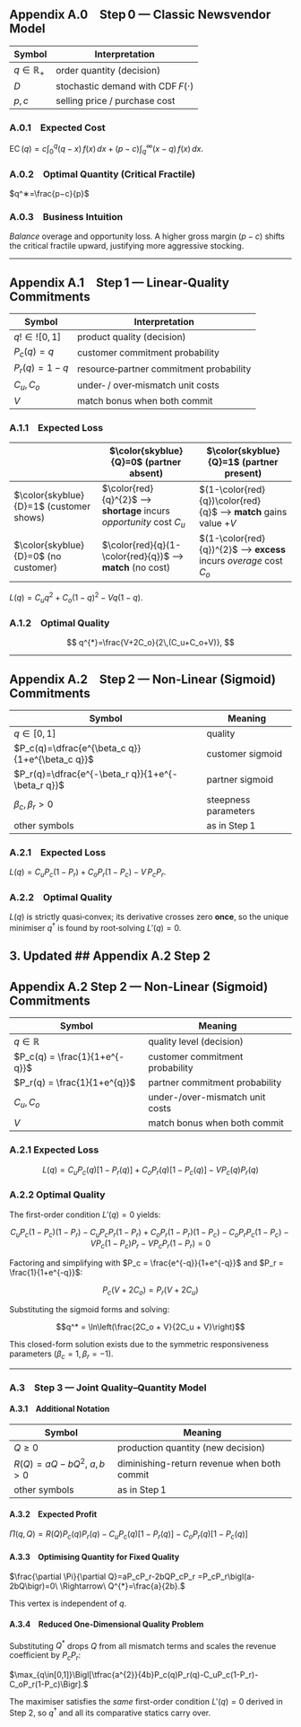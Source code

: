 ## Appendix A.0 Step 0 — Classic Newsvendor Model

| Symbol              | Interpretation                        |
| ------------------- | ------------------------------------- |
| $q\in\mathbb R_{+}$ | order quantity (decision)             |
| $D$                 | stochastic demand with CDF $F(\cdot)$ |
| $p,c$               | selling price / purchase cost         |

### A.0.1 Expected Cost

$\operatorname{EC}(q)=c\int_{0}^{q}(q-x)\,f(x)\,dx \;+\;(p-c)\int_{q}^{\infty}(x-q)\,f(x)\,dx .$

### A.0.2 Optimal Quantity (Critical Fractile)

$q^∗=\frac{p−c}{p}$

### A.0.3 Business Intuition

_Balance_ overage and opportunity loss. A higher gross margin $(p-c)$ shifts the critical fractile upward, justifying more aggressive stocking.

---

## Appendix A.1 Step 1 — Linear‑Quality Commitments

|Symbol|Interpretation|
|---|---|
|$q!\in![0,1]$|product quality (decision)|
|$P_c(q)=q$|customer commitment probability|
|$P_r(q)=1-q$|resource‑partner commitment probability|
|$C_u,C_o$|under‑ / over‑mismatch unit costs|
|$V$|match bonus when both commit|

### A.1.1 Expected Loss

|                                         | $\color{skyblue}{Q}=0$ (partner absent)                                  | $\color{skyblue}{Q}=1$ (partner present)                               |
| --------------------------------------- | ------------------------------------------------------------------------ | ---------------------------------------------------------------------- |
| $\color{skyblue}{D}=1$ (customer shows) | $\color{red}{q}^{2}$&nbsp;⟶ **shortage** incurs *opportunity* cost $C_u$ | $(1-\color{red}{q})\color{red}{q}$&nbsp;⟶ **match** gains value $+V$   |
| $\color{skyblue}{D}=0$ (no customer)    | $\color{red}{q}(1-\color{red}{q})$&nbsp;⟶ **match** (no cost)            | $(1-\color{red}{q})^{2}$&nbsp;⟶ **excess** incurs *overage* cost $C_o$ |


$L(q)=C_uq^{2}+C_o(1-q)^{2}-Vq(1-q).$

### A.1.2 Optimal Quality

$$
q^{*}=\frac{V+2C_o}{2\,(C_u+C_o+V)},
$$


---

## Appendix A.2 Step 2 — Non‑Linear (Sigmoid) Commitments

| Symbol                                            | Meaning              |
| ------------------------------------------------- | -------------------- |
| $q\in[0,1]$                                       | quality              |
| $P_c(q)=\dfrac{e^{\beta_c q}}{1+e^{\beta_c q}}$   | customer sigmoid     |
| $P_r(q)=\dfrac{e^{-\beta_r q}}{1+e^{-\beta_r q}}$ | partner sigmoid      |
| $\beta_c,\beta_r >0$                              | steepness parameters |
| other symbols                                     | as in Step 1         |

### A.2.1 Expected Loss

$L(q)=C_uP_c(1-P_r)+C_oP_r(1-P_c)-V\,P_cP_r.$

### A.2.2 Optimal Quality

$L(q)$ is strictly quasi‑convex; its derivative crosses zero **once**, so the unique minimiser $q^{\dagger}$ is found by root‑solving $L'(q)=0$.

## 3. Updated ## Appendix A.2 Step 2

## Appendix A.2 Step 2 — Non-Linear (Sigmoid) Commitments

|Symbol|Meaning|
|---|---|
|$q \in \mathbb{R}$|quality level (decision)|
|$P_c(q) = \frac{1}{1+e^{-q}}$|customer commitment probability|
|$P_r(q) = \frac{1}{1+e^{q}}$|partner commitment probability|
|$C_u, C_o$|under-/over-mismatch unit costs|
|$V$|match bonus when both commit|

### A.2.1 Expected Loss

$$L(q) = C_u P_c(q)[1-P_r(q)] + C_o P_r(q)[1-P_c(q)] - V P_c(q)P_r(q)$$

### A.2.2 Optimal Quality

The first-order condition $L'(q) = 0$ yields:

$$C_u P_c(1-P_c)(1-P_r) - C_u P_c P_r(1-P_r) + C_o P_r(1-P_r)(1-P_c) - C_o P_r P_c(1-P_c) - V P_c(1-P_c)P_r - V P_c P_r(1-P_r) = 0$$

Factoring and simplifying with $P_c = \frac{e^{-q}}{1+e^{-q}}$ and $P_r = \frac{1}{1+e^{-q}}$:

$$P_c(V + 2C_o) = P_r(V + 2C_u)$$

Substituting the sigmoid forms and solving:

$$q^* = \ln\left(\frac{2C_o + V}{2C_u + V}\right)$$

This closed-form solution exists due to the symmetric responsiveness parameters ($\beta_c = 1, \beta_r = -1$).

----

### A.3 Step 3 — Joint Quality–Quantity Model  

#### A.3.1 Additional Notation  
| Symbol                    | Meaning                                     |
| ------------------------- | ------------------------------------------- |
| $Q\ge0$                   | production quantity (new decision)          |
| $R(Q)=aQ-bQ^{2}$, $a,b>0$ | diminishing-return revenue when both commit |
| other symbols             | as in Step 1                                |

#### A.3.2 Expected Profit  

$\Pi(q,Q)= R(Q)P_c(q)P_r(q)        -C_uP_c(q)\bigl[1-P_r(q)\bigr] -C_oP_r(q)\bigl[1-P_c(q)\bigr]$

#### A.3.3 Optimising Quantity for Fixed Quality  

$\frac{\partial \Pi}{\partial Q}=aP_cP_r-2bQP_cP_r =P_cP_r\bigl(a-2bQ\bigr)=0\ \Rightarrow\ Q^{*}=\frac{a}{2b}.$

This vertex is independent of $q$.

#### A.3.4 Reduced One-Dimensional Quality Problem  

Substituting $Q^{*}$ drops $Q$ from all mismatch terms and scales the revenue
coefficient by $P_cP_r$:

$\max_{q\in[0,1]}\Bigl[\tfrac{a^{2}}{4b}P_c(q)P_r(q)-C_uP_c(1-P_r)-C_oP_r(1-P_c)\Bigr].$

The maximiser satisfies the *same* first-order condition $L'(q)=0$ derived in
Step 2, so $q^{\dagger}$ and all its comparative statics carry over.
 